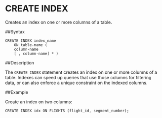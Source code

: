 # CREATE INDEX

Creates an index on one or more columns of a table.

##Syntax

``` pre
CREATE INDEX index_name
    ON table-name (
    column-name 
    [ , column-name] * ) 
```

##Description

The `CREATE INDEX` statement creates an index on one or more columns of a table. Indexes can speed up queries that use those columns for filtering data, or can also enforce a unique constraint on the indexed columns.

##Example

Create an index on two columns:

``` pre
CREATE INDEX idx ON FLIGHTS (flight_id, segment_number);
```

